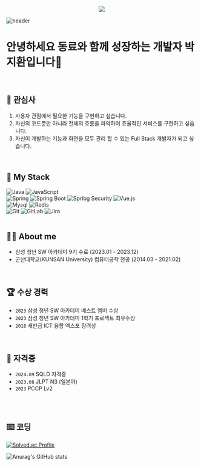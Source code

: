 
<p align="center">
  <a href="https://hits.seeyoufarm.com">
    <img src="https://hits.seeyoufarm.com/api/count/incr/badge.svg?url=https%3A%2F%2Fgithub.com%2Fmycook3%2Fhit-counter&count_bg=%2379C83D&title_bg=%23555555&icon=&icon_color=%23E7E7E7&title=hits&edge_flat=false"/>
  </a>
</p>


![header](https://capsule-render.vercel.app/api?type=soft&color=auto&height=150&section=header&text=JIHWAN-PARK&fontSize=70)



# 안녕하세요 동료와 함께 성장하는 개발자 박지환입니다👋

<br>

## 🔭 관심사<br>
1. 사용자 관점에서 필요한 기능을 구현하고 싶습니다.<br>
2. 자신의 코드뿐만 아니라 전체의 흐름을 파악하여 효율적인 서비스를 구현하고 싶습니다.<br>
3. 자신이 개발하는 기능과 화면을 모두 관리 할 수 있는 Full Stack 개발자가 되고 싶습니다.<br>
<br>

## 🧱 My Stack
<div>
  <img alt="Java" src="https://img.shields.io/badge/java-EC2025?style=for-the-badge&logo=JAVA&logoColor=white">
  <img alt="JavaScript" src ="https://img.shields.io/badge/JavaScriipt-F7DF1E.svg?&style=for-the-badge&logo=JavaScript&logoColor=black"/>
  <br>
  <img alt="Spring" src="https://img.shields.io/badge/spring-6DB33F?style=for-the-badge&logo=Spring&logoColor=white">
  <img alt="Spring Boot" src="https://img.shields.io/badge/spring boot-6DB33F?style=for-the-badge&logo=SpringBoot&logoColor=white">
  <img alt="Spribg Security" src="https://img.shields.io/badge/spring security-6DB33F?style=for-the-badge&logo=SpringSecurity&logoColor=white">
  <img alt="Vue.js" src="https://img.shields.io/badge/vue.js-4FC08D?style=for-the-badge&logo=vue.js&logoColor=white">
  <br>
  <img alt="Mysql" src="https://img.shields.io/badge/mysql-4479A1?style=for-the-badge&logo=MySql&logoColor=white">
  <img alt="Redis" src="https://img.shields.io/badge/redis-FF4438?style=for-the-badge&logo=Redis&logoColor=white">
  <br>
  <img alt="Git" src="https://img.shields.io/badge/git-181717?style=for-the-badge&logo=Git&logoColor=white">
  <img alt="GitLab" src="https://img.shields.io/badge/gitlab-FC6D26?style=for-the-badge&logo=GitLab&logoColor=white">
  <img alt="Jira" src="https://img.shields.io/badge/jira-0052CC?style=for-the-badge&logo=Jira&logoColor=white">
<div>
<br>

## 🧑‍💻 About me 
- 삼성 청년 SW 아카데미 9기 수료 (2023.01 - 2023.12)
- 군산대학교(KUNSAN University) 컴퓨터공학 전공 (2014.03 - 2021.02)
<br>
  
## 🏆 수상 경력
- `2023` 삼성 청년 SW 아카데미 베스트 멤버 수상
- `2023` 삼성 청년 SW 아카데미 1학기 프로젝트 최우수상
- `2018` 새만금 ICT 융합 엑스포 장려상
<br>
     
## 🪪 **자격증**
- `2024.09` SQLD 자격증
- `2023.08` JLPT N3 (일본어)
- `2023` PCCP Lv2<br><br>
<br>

## ⌨️ 코딩
[![Solved.ac Profile](http://mazassumnida.wtf/api/v2/generate_badge?boj=mycook3)](https://solved.ac/mycook3/)

![Anurag's GitHub stats](https://github-readme-stats.vercel.app/api?username=mycook3&show_icons=true&theme=transparent)
  

<!--
  **mycook3/mycook3** is a ✨ _special_ ✨ repository because its `README.md` (this file) appears on your GitHub profile.
  
  Here are some ideas to get you started:
  - 🔭 컴퓨터정보통신 공학부 컴퓨터공학 전공 ( 2014.03 ~ 2021.02) <br>
  - 🌱 싸피 9th ( 2023.01 ~ 2023.12 ) <br>
  - 👯 싸피 1학기 프로젝트 최우수상 수상 <br>
  - 😄 JLTP N3급 <br>
  
   
  
  - 🔭 I’m currently working on ...
  - 🌱 I’m currently learning ...
  - 👯 I’m looking to collaborate on ...
  - 🤔 I’m looking for help with ...
  - 💬 Ask me about ...
  - 📫 How to reach me: ...
  - 😄 Pronouns: ...
  - ⚡ Fun fact: ...
  백준
  [![Solved.ac Profile](http://mazassumnida.wtf/api/v2/generate_badge?boj=mycook3)](https://solved.ac/mycook3/)
  깃
  [![Anurag's GitHub stats](https://github-readme-stats.vercel.app/api?username=mycook3&show_icons=true&hide=contribs,prs&cache_seconds=86400&theme=maroongold)
  <br>
-->
